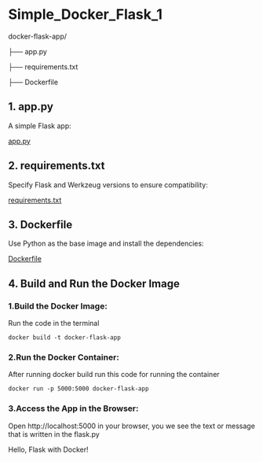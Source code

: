 # Simple_Docker_Flask_1

docker-flask-app/

├── app.py

├── requirements.txt

├── Dockerfile



## 1. app.py

A simple Flask app:

[app.py](app.py)

## 2. requirements.txt<br>
Specify Flask and Werkzeug versions to ensure compatibility:

[requirements.txt](requirements.txt)<br>
## 3. Dockerfile<br>
Use Python as the base image and install the dependencies:

[Dockerfile](Dockerfile)

## 4. Build and Run the Docker Image<br>
### 1.Build the Docker Image:

Run the code in the terminal

`docker build -t docker-flask-app`

### 2.Run the Docker Container:

After running docker build run this code for running the container

`docker run -p 5000:5000 docker-flask-app`

### 3.Access the App in the Browser:<br>
Open http://localhost:5000 in your browser, you we see the text or message that is written in the flask.py

Hello, Flask with Docker!



